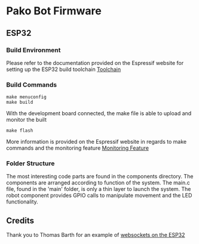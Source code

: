 # Pako Bot Firmware

## ESP32

### Build Environment
Please refer to the documentation provided on the Espressif website for setting up the ESP32 build toolchain [Toolchain](https://esp-idf.readthedocs.io/en/v2.0/linux-setup.html)

### Build Commands

```
make menuconfig
make build
```

With the development board connected, the make file is able to upload and monitor the built
```
make flash
```

More information is provided on the Espressif website in regards to make commands and the monitoring feature [Monitoring Feature](http://esp-idf.readthedocs.io/en/latest/get-started/idf-monitor.html)

### Folder Structure
The most interesting code parts are found in the components directory. The components are arranged according to function of the system. The main.c file, found in the 'main' folder, is only a thin layer to launch the system. The robot component provides GPIO calls to manipulate movement and the LED functionality.

## Credits

Thank you to Thomas Barth for an example of [websockets on the ESP32](https://github.com/ThomasBarth/WebSockets-on-the-ESP32)
